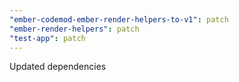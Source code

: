 ```yaml
---
"ember-codemod-ember-render-helpers-to-v1": patch
"ember-render-helpers": patch
"test-app": patch
---
```


Updated dependencies
